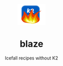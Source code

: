 <div align="center">
<a href="https://github.com/JSALT2022CodeSwitchingASR/blaze">
  <img src="https://raw.githubusercontent.com/JSALT2022CodeSwitchingASR/blaze/main/misc/logo.png" width=88>
</a>

<br/>


# blaze

Icefall recipes without K2
